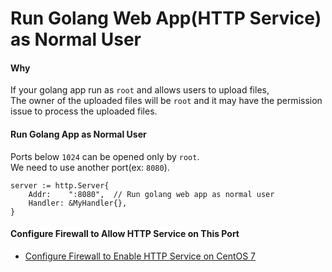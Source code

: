 
# Run Golang Web App(HTTP Service) as Normal User

#### Why

If your golang app run as `root` and allows users to upload files,  
The owner of the uploaded files will be `root` and it may have the permission issue to process the uploaded files.

#### Run Golang App as Normal User

Ports below `1024` can be opened only by `root`.  
We need to use another port(ex: `8080`).

    server := http.Server{
        Addr:    ":8080",  // Run golang web app as normal user
        Handler: &MyHandler{},
    }

#### Configure Firewall to Allow HTTP Service on This Port
* [Configure Firewall to Enable HTTP Service on CentOS 7](https://github.com/northbright/Notes/blob/master/Linux/CentOS/Configure_Firewall_to_Enable_HTTP_Service_on_CentOS_7.md)